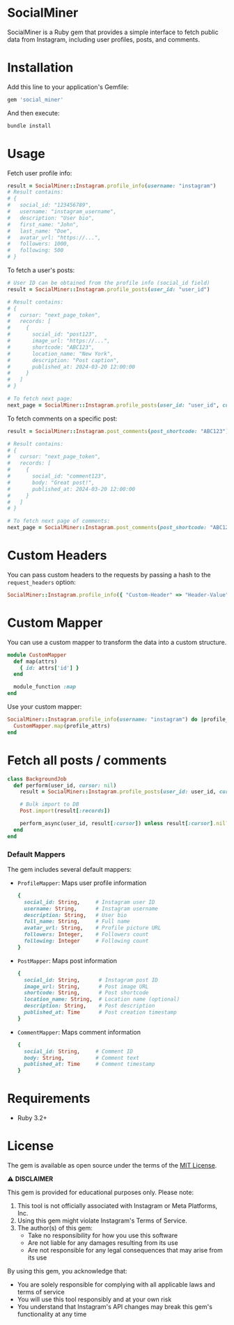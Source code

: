 # SocialMiner

SocialMiner is a Ruby gem that provides a simple interface to fetch public data from Instagram, including user profiles, posts, and comments.

# Installation

Add this line to your application's Gemfile:

```ruby
gem 'social_miner'
```

And then execute:

```bash
bundle install
```

# Usage
Fetch user profile info:

```ruby
result = SocialMiner::Instagram.profile_info(username: "instagram")
# Result contains:
# {
#   social_id: "123456789",
#   username: "instagram_username",
#   description: "User bio",
#   first_name: "John",
#   last_name: "Doe",
#   avatar_url: "https://...",
#   followers: 1000,
#   following: 500
# }
```

To fetch a user's posts:

```ruby
# User ID can be obtained from the profile info (social_id field)
result = SocialMiner::Instagram.profile_posts(user_id: "user_id")

# Result contains:
# {
#   cursor: "next_page_token",
#   records: [
#     {
#       social_id: "post123",
#       image_url: "https://...",
#       shortcode: "ABC123",
#       location_name: "New York",
#       description: "Post caption",
#       published_at: 2024-03-20 12:00:00
#     }
#   ]
# }

# To fetch next page:
next_page = SocialMiner::Instagram.profile_posts(user_id: "user_id", cursor: result[:cursor])
```

To fetch comments on a specific post:

```ruby
result = SocialMiner::Instagram.post_comments(post_shortcode: "ABC123")

# Result contains:
# {
#   cursor: "next_page_token",
#   records: [
#     {
#       social_id: "comment123",
#       body: "Great post!",
#       published_at: 2024-03-20 12:00:00
#     }
#   ]
# }

# To fetch next page of comments:
next_page = SocialMiner::Instagram.post_comments(post_shortcode: "ABC123", cursor: result[:cursor])
```

# Custom Headers

You can pass custom headers to the requests by passing a hash to the `request_headers` option:

```ruby
SocialMiner::Instagram.profile_info({ "Custom-Header" => "Header-Value" }, username: 'instagram')
```

# Custom Mapper

You can use a custom mapper to transform the data into a custom structure.

```ruby
module CustomMapper
  def map(attrs)
    { id: attrs['id'] }
  end

  module_function :map
end
```

Use your custom mapper:

```ruby
SocialMiner::Instagram.profile_info(username: "instagram") do |profile_attrs|
  CustomMapper.map(profile_attrs)
end
```

# Fetch all posts / comments

```ruby
class BackgroundJob
  def perform(user_id, cursor: nil)
    result = SocialMiner::Instagram.profile_posts(user_id: user_id, cursor: cursor)

    # Bulk import to DB
    Post.import(result[:records])

    perform_async(user_id, result[:cursor]) unless result[:cursor].nil?
  end
end
```

### Default Mappers

The gem includes several default mappers:

- `ProfileMapper`: Maps user profile information
  ```ruby
  {
    social_id: String,     # Instagram user ID
    username: String,      # Instagram username
    description: String,   # User bio
    full_name: String,     # Full name
    avatar_url: String,    # Profile picture URL
    followers: Integer,    # Followers count
    following: Integer     # Following count
  }
  ```

- `PostMapper`: Maps post information
  ```ruby
  {
    social_id: String,      # Instagram post ID
    image_url: String,      # Post image URL
    shortcode: String,      # Post shortcode
    location_name: String,  # Location name (optional)
    description: String,    # Post description
    published_at: Time      # Post creation timestamp
  }
  ```

- `CommentMapper`: Maps comment information
  ```ruby
  {
    social_id: String,     # Comment ID
    body: String,          # Comment text
    published_at: Time     # Comment timestamp
  }
  ```

# Requirements

- Ruby 3.2+

# License

The gem is available as open source under the terms of the [MIT License](https://opensource.org/licenses/MIT).

⚠️ **DISCLAIMER**

This gem is provided for educational purposes only. Please note:

1. This tool is not officially associated with Instagram or Meta Platforms, Inc.
2. Using this gem might violate Instagram's Terms of Service.
3. The author(s) of this gem:
   - Take no responsibility for how you use this software
   - Are not liable for any damages resulting from its use
   - Are not responsible for any legal consequences that may arise from its use

By using this gem, you acknowledge that:
- You are solely responsible for complying with all applicable laws and terms of service
- You will use this tool responsibly and at your own risk
- You understand that Instagram's API changes may break this gem's functionality at any time